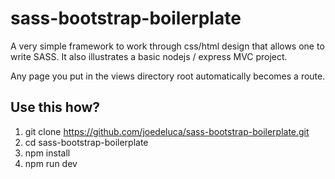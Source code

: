 # sass-bootstrap-boilerplate
A very simple framework to work through css/html design that allows one to write SASS. It also illustrates a basic nodejs / express MVC project.

Any page you put in the views directory root automatically becomes a route. 

## Use this how?
1. git clone https://github.com/joedeluca/sass-bootstrap-boilerplate.git
2. cd sass-bootstrap-boilerplate
3. npm install
4. npm run dev

